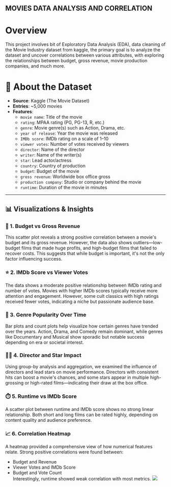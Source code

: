 ## MOVIES DATA ANALYSIS AND CORRELATION

# Overview
This project involves bit of Exploratory Data Analysis (EDA), data cleaning of the Movie Industry dataset from kaggle, the primary goal is to analyze the dataset and uncover correlations between various attributes, with exploring the relationships between budget, gross revenue, movie production companies, and much more.

# 📁 About the Dataset

- **Source**: Kaggle (The Movie Dataset)
- **Entries**: ~5,000 movies
- **Features**:
  - `movie name`: Title of the movie
  - `rating`: MPAA rating (PG, PG-13, R, etc.)
  - `genre`: Movie genre(s) such as Action, Drama, etc.
  - `year of release`: Year the movie was released
  - `IMDb score`: IMDb rating on a scale of 1–10
  - `viewer votes`: Number of votes received by viewers
  - `director`: Name of the director
  - `writer`: Name of the writer(s)
  - `star`: Lead actor/actress
  - `country`: Country of production
  - `budget`: Budget of the movie
  - `gross revenue`: Worldwide box office gross
  - `production company`: Studio or company behind the movie
  - `runtime`: Duration of the movie in minutes

---

## 📊 Visualizations & Insights

### 🎯 1. Budget vs Gross Revenue  
This scatter plot reveals a strong positive correlation between a movie's budget and its gross revenue. However, the data also shows outliers—low-budget films that made huge profits, and high-budget films that failed to recover costs. This suggests that while budget is important, it's not the only factor influencing success.

### ⭐ 2. IMDb Score vs Viewer Votes  
The data shows a moderate positive relationship between IMDb rating and number of votes. Movies with higher IMDb scores typically receive more attention and engagement. However, some cult classics with high ratings received fewer votes, indicating a niche but passionate audience base.

### 🎥 3. Genre Popularity Over Time  
Bar plots and count plots help visualize how certain genres have trended over the years. Action, Drama, and Comedy remain dominant, while genres like Documentary and Musical show sporadic but notable success depending on era or societal interest.

### 🧑‍🎓 4. Director and Star Impact  
Using group-by analysis and aggregation, we examined the influence of directors and lead stars on movie performance. Directors with consistent hits can boost a movie's chances, and some stars appear in multiple high-grossing or high-rated films—indicating their draw at the box office.

### ⏱️ 5. Runtime vs IMDb Score  
A scatter plot between runtime and IMDb score shows no strong linear relationship. Both short and long films can be rated highly, depending on content quality and audience preference.

### 📈 6. Correlation Heatmap
A heatmap provided a comprehensive view of how numerical features relate. Strong positive correlations were found between:
- Budget and Revenue  
- Viewer Votes and IMDb Score  
- Budget and Vote Count  
Interestingly, runtime showed weak correlation with most metrics.
![](https://i.imgur.com/F8pdckB.png)
